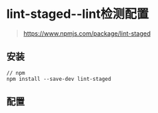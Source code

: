 # lint-staged--lint检测配置

> https://www.npmjs.com/package/lint-staged

## 安装

```
// npm
npm install --save-dev lint-staged
```

## 配置

```

```